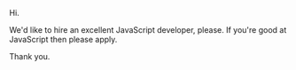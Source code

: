 Hi.

We'd like to hire an excellent JavaScript developer, please.
If you're good at JavaScript then please apply.

Thank you.
